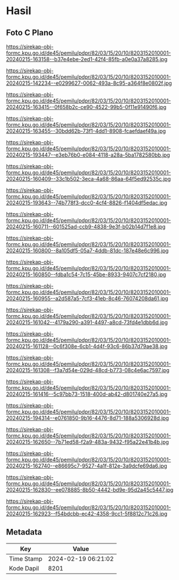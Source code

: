 # Hasil

## Foto C Plano

https://sirekap-obj-formc.kpu.go.id/de45/pemilu/pdpr/82/03/15/20/10/8203152010001-20240215-163158--b37e4ebe-2ed1-42f4-85fb-a0e0a37a8285.jpg

https://sirekap-obj-formc.kpu.go.id/de45/pemilu/pdpr/82/03/15/20/10/8203152010001-20240215-142234--e0299627-0062-493a-8c95-a364f8e0802f.jpg

https://sirekap-obj-formc.kpu.go.id/de45/pemilu/pdpr/82/03/15/20/10/8203152010001-20240215-163415--0f658b2c-ce90-4522-99b5-0f11e91490f6.jpg

https://sirekap-obj-formc.kpu.go.id/de45/pemilu/pdpr/82/03/15/20/10/8203152010001-20240215-163455--30bdd62b-73f1-4dd1-8908-fcaefdaef49a.jpg

https://sirekap-obj-formc.kpu.go.id/de45/pemilu/pdpr/82/03/15/20/10/8203152010001-20240215-193447--e3eb76b0-e084-4118-a28a-5ba1782580bb.jpg

https://sirekap-obj-formc.kpu.go.id/de45/pemilu/pdpr/82/03/15/20/10/8203152010001-20240215-160409--33c1b502-3eca-4a68-86aa-64f5ed92535c.jpg

https://sirekap-obj-formc.kpu.go.id/de45/pemilu/pdpr/82/03/15/20/10/8203152010001-20240215-193643--74b778f3-dcc0-4cf4-8826-f1404df5edac.jpg

https://sirekap-obj-formc.kpu.go.id/de45/pemilu/pdpr/82/03/15/20/10/8203152010001-20240215-160711--601525ad-ccb9-4838-9e3f-b02b14d7f1e8.jpg

https://sirekap-obj-formc.kpu.go.id/de45/pemilu/pdpr/82/03/15/20/10/8203152010001-20240215-160800--8a105df5-05a7-4ddb-81dc-187e48e6c996.jpg

https://sirekap-obj-formc.kpu.go.id/de45/pemilu/pdpr/82/03/15/20/10/8203152010001-20240215-160850--fdba1c54-7c15-45be-8933-9407c7cf2180.jpg

https://sirekap-obj-formc.kpu.go.id/de45/pemilu/pdpr/82/03/15/20/10/8203152010001-20240215-160955--a2d587a5-7cf3-41eb-8c46-76074208da61.jpg

https://sirekap-obj-formc.kpu.go.id/de45/pemilu/pdpr/82/03/15/20/10/8203152010001-20240215-161042--4179a290-a391-4497-a8cd-73fd4e1dbb6d.jpg

https://sirekap-obj-formc.kpu.go.id/de45/pemilu/pdpr/82/03/15/20/10/8203152010001-20240215-161128--0c6f308e-6cb1-4d4f-93c6-86b37d79ae38.jpg

https://sirekap-obj-formc.kpu.go.id/de45/pemilu/pdpr/82/03/15/20/10/8203152010001-20240215-161308--f3a7d54e-029d-48cd-b773-08c4e6ac7597.jpg

https://sirekap-obj-formc.kpu.go.id/de45/pemilu/pdpr/82/03/15/20/10/8203152010001-20240215-161416--5c97bb73-1518-400d-ab42-d801740e27a5.jpg

https://sirekap-obj-formc.kpu.go.id/de45/pemilu/pdpr/82/03/15/20/10/8203152010001-20240215-194314--e0761850-9b16-4476-8d71-188a5306928d.jpg

https://sirekap-obj-formc.kpu.go.id/de45/pemilu/pdpr/82/03/15/20/10/8203152010001-20240215-162650--7b71ed58-f2a9-483a-9432-f95a22e41b4b.jpg

https://sirekap-obj-formc.kpu.go.id/de45/pemilu/pdpr/82/03/15/20/10/8203152010001-20240215-162740--e86695c7-9527-4a1f-812e-3a9dcfe69da6.jpg

https://sirekap-obj-formc.kpu.go.id/de45/pemilu/pdpr/82/03/15/20/10/8203152010001-20240215-162830--ee078885-8b50-4442-bd9e-95d2a45c5447.jpg

https://sirekap-obj-formc.kpu.go.id/de45/pemilu/pdpr/82/03/15/20/10/8203152010001-20240215-162923--f54bdcbb-ec42-4358-9cc1-5f8812c71c26.jpg


## Metadata

| Key        | Value               |
| ---------- | ------------------- |
| Time Stamp | 2024-02-19 06:21:02 |
| Kode Dapil | 8201                |



